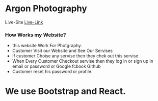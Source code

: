 # Argon Photography

Live-Site [Live-Link]()

### How Works my Website?

- this website Work For Photgraphy.
- Customer Visit our Website and See Our Servises
- if customer Choise any servise then they chek out this servise
- When Every Customer Checkout servise then they log in or sign up in email or password or Google fcbook Github
- Customer reset his password or profile.

# We use Bootstrap and React.
